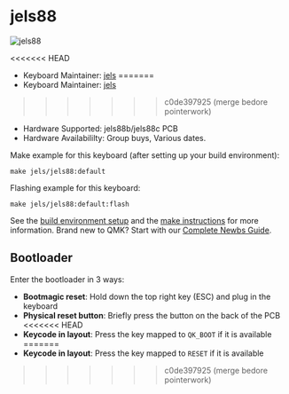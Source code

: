 # jels88

![jels88](https://i.imgur.com/7kuYR4G.png)

<<<<<<< HEAD
* Keyboard Maintainer: [jels](https://github.com/Jels02)
=======
* Keyboard Maintainer: [jels](https://github.com/Jels-kb)
>>>>>>> c0de397925 (merge bedore pointerwork)
* Hardware Supported: jels88b/jels88c PCB
* Hardware Availabililty: Group buys, Various dates.

Make example for this keyboard (after setting up your build environment):
    
    make jels/jels88:default

Flashing example for this keyboard:

    make jels/jels88:default:flash

See the [build environment setup](https://docs.qmk.fm/#/getting_started_build_tools) and the [make instructions](https://docs.qmk.fm/#/getting_started_make_guide) for more information. Brand new to QMK? Start with our [Complete Newbs Guide](https://docs.qmk.fm/#/newbs).

## Bootloader

Enter the bootloader in 3 ways:

* **Bootmagic reset**: Hold down the top right key (ESC) and plug in the keyboard
* **Physical reset button**: Briefly press the button on the back of the PCB
<<<<<<< HEAD
* **Keycode in layout**: Press the key mapped to `QK_BOOT` if it is available
=======
* **Keycode in layout**: Press the key mapped to `RESET` if it is available
>>>>>>> c0de397925 (merge bedore pointerwork)
